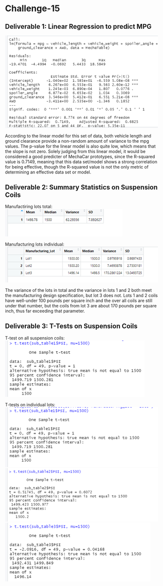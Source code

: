 # Challenge-15
## Deliverable 1: Linear Regression to predict MPG

![This is an image](https://github.com/sandmanN7/Challenge-15/blob/main/images/lm.png)

According to the linear model for this set of data, both vehicle length and ground clearance provide a non-random amount of variance to the mpg values. The p-value for
the linear model is also quite low, which means that the slope is not zero. Solely judging from this linear model, it would be considered a good predicter of MechaCar prototypes, since the R-squared value is 0.7149, meaning that this data set/model shows a strong correlation for being effective, though the R-squared value is not the only metric of determining an effective data set or model.

## Deliverable 2: Summary Statistics on Suspension Coils
Manufactiring lots total:
![This is an image](https://github.com/sandmanN7/Challenge-15/blob/main/images/s1.png)

Manufacturing lots individual:
![This is an image](https://github.com/sandmanN7/Challenge-15/blob/main/images/s2.png)

The variance of the lots in total and the variance in lots 1 and 2 both meet the manufacturing design specification, but lot 3 does not. Lots 1 and 2 coils have well-under 100 pounds per square inch and the over all coils are still under that number, but the coils from lot 3 are about 170 pounds per square inch, thus far exceeding that parameter.

## Deliverable 3: T-Tests on Suspension Coils
T-test on all suspension coils:
![This is an image](https://github.com/sandmanN7/Challenge-15/blob/main/images/t.png)

T-tests on individual lots:
![This is an image](https://github.com/sandmanN7/Challenge-15/blob/main/images/t1.png)
![This is an image](https://github.com/sandmanN7/Challenge-15/blob/main/images/t2.png)
![This is an image](https://github.com/sandmanN7/Challenge-15/blob/main/images/t3.png)
